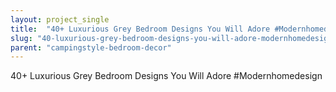 ```yaml
---
layout: project_single
title:  "40+ Luxurious Grey Bedroom Designs You Will Adore #Modernhomedesign"
slug: "40-luxurious-grey-bedroom-designs-you-will-adore-modernhomedesign"
parent: "campingstyle-bedroom-decor"
---
```

40+ Luxurious Grey Bedroom Designs You Will Adore #Modernhomedesign